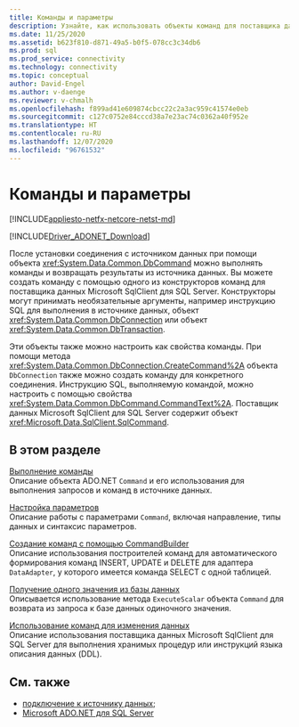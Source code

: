 ```yaml
---
title: Команды и параметры
description: Узнайте, как использовать объекты команд для поставщика данных SqlClient (Майкрософт) для SQL Server для выполнения команд и получения результатов из источника данных.
ms.date: 11/25/2020
ms.assetid: b623f810-d871-49a5-b0f5-078cc3c34db6
ms.prod: sql
ms.prod_service: connectivity
ms.technology: connectivity
ms.topic: conceptual
author: David-Engel
ms.author: v-daenge
ms.reviewer: v-chmalh
ms.openlocfilehash: f899ad41e609874cbcc22c2a3ac959c41574e0eb
ms.sourcegitcommit: c127c0752e84cccd38a7e23ac74c0362a40f952e
ms.translationtype: HT
ms.contentlocale: ru-RU
ms.lasthandoff: 12/07/2020
ms.locfileid: "96761532"
---
```

# <a name="commands-and-parameters"></a>Команды и параметры

[!INCLUDE[appliesto-netfx-netcore-netst-md](../../includes/appliesto-netfx-netcore-netst-md.md)]

[!INCLUDE[Driver_ADONET_Download](../../includes/driver_adonet_download.md)]

После установки соединения с источником данных при помощи объекта <xref:System.Data.Common.DbCommand> можно выполнять команды и возвращать результаты из источника данных. Вы можете создать команду с помощью одного из конструкторов команд для поставщика данных Microsoft SqlClient для SQL Server. Конструкторы могут принимать необязательные аргументы, например инструкцию SQL для выполнения в источнике данных, объект <xref:System.Data.Common.DbConnection> или объект <xref:System.Data.Common.DbTransaction>.

Эти объекты также можно настроить как свойства команды. При помощи метода <xref:System.Data.Common.DbConnection.CreateCommand%2A> объекта `DbConnection` также можно создать команду для конкретного соединения. Инструкцию SQL, выполняемую командой, можно настроить с помощью свойства <xref:System.Data.Common.DbCommand.CommandText%2A>. Поставщик данных Microsoft SqlClient для SQL Server содержит объект <xref:Microsoft.Data.SqlClient.SqlCommand>.

## <a name="in-this-section"></a>В этом разделе

[Выполнение команды](execute-command.md)  
Описание объекта ADO.NET `Command` и его использования для выполнения запросов и команд в источнике данных.

[Настройка параметров](configure-parameters.md)  
Описание работы с параметрами `Command`, включая направление, типы данных и синтаксис параметров.

[Создание команд с помощью CommandBuilder](generate-commands-with-commandbuilders.md)  
Описание использования построителей команд для автоматического формирования команд INSERT, UPDATE и DELETE для адаптера `DataAdapter`, у которого имеется команда SELECT с одной таблицей.

[Получение одного значения из базы данных](obtain-single-value-from-database.md)  
Описывается использование метода `ExecuteScalar` объекта `Command` для возврата из запроса к базе данных одиночного значения.

[Использование команд для изменения данных](use-commands-to-modify-data.md)  
Описание использования поставщика данных Microsoft SqlClient для SQL Server для выполнения хранимых процедур или инструкций языка описания данных (DDL).

## <a name="see-also"></a>См. также

- [подключение к источнику данных](connecting-to-data-source.md);
- [Microsoft ADO.NET для SQL Server](microsoft-ado-net-sql-server.md)
